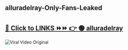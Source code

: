
 ## alluradelray-Only-Fans-Leaked

# <h2><a href="https://clipsfans.com/alluradelray&ref=git">🔗 Click to LINKS ⏩⏩ 👉 🟢 alluradelray </a></h2>

<a href="https://clipsfans.com/alluradelray&ref=git" rel="nofollow" data-target="animated-image.originalLink"><img src="https://i.ibb.co.com/xMMVF88/686577567.gif" alt="Viral Video Original" style="max-width: 100%; display: inline-block;" data-target="animated-image.originalImage"></a>
